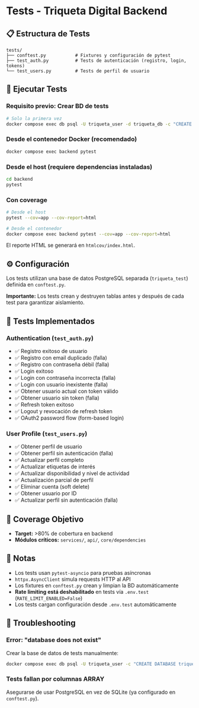 # Tests - Triqueta Digital Backend

## 📋 Estructura de Tests

```
tests/
├── conftest.py           # Fixtures y configuración de pytest
├── test_auth.py          # Tests de autenticación (registro, login, tokens)
└── test_users.py         # Tests de perfil de usuario
```

## 🚀 Ejecutar Tests

### Requisito previo: Crear BD de tests

```bash
# Solo la primera vez
docker compose exec db psql -U triqueta_user -d triqueta_db -c "CREATE DATABASE triqueta_test;"
```

### Desde el contenedor Docker (recomendado)

```bash
docker compose exec backend pytest
```

### Desde el host (requiere dependencias instaladas)

```bash
cd backend
pytest
```

### Con coverage

```bash
# Desde el host
pytest --cov=app --cov-report=html

# Desde el contenedor
docker compose exec backend pytest --cov=app --cov-report=html
```

El reporte HTML se generará en `htmlcov/index.html`.

## ⚙️ Configuración

Los tests utilizan una base de datos PostgreSQL separada (`triqueta_test`) definida en `conftest.py`.

**Importante:** Los tests crean y destruyen tablas antes y después de cada test para garantizar aislamiento.

## 📝 Tests Implementados

### Authentication (`test_auth.py`)

- ✅ Registro exitoso de usuario
- ✅ Registro con email duplicado (falla)
- ✅ Registro con contraseña débil (falla)
- ✅ Login exitoso
- ✅ Login con contraseña incorrecta (falla)
- ✅ Login con usuario inexistente (falla)
- ✅ Obtener usuario actual con token válido
- ✅ Obtener usuario sin token (falla)
- ✅ Refresh token exitoso
- ✅ Logout y revocación de refresh token
- ✅ OAuth2 password flow (form-based login)

### User Profile (`test_users.py`)

- ✅ Obtener perfil de usuario
- ✅ Obtener perfil sin autenticación (falla)
- ✅ Actualizar perfil completo
- ✅ Actualizar etiquetas de interés
- ✅ Actualizar disponibilidad y nivel de actividad
- ✅ Actualización parcial de perfil
- ✅ Eliminar cuenta (soft delete)
- ✅ Obtener usuario por ID
- ✅ Actualizar perfil sin autenticación (falla)

## 🎯 Coverage Objetivo

- **Target:** >80% de cobertura en backend
- **Módulos críticos:** `services/`, `api/`, `core/dependencies`

## 📌 Notas

- Los tests usan `pytest-asyncio` para pruebas asíncronas
- `httpx.AsyncClient` simula requests HTTP al API
- Los fixtures en `conftest.py` crean y limpian la BD automáticamente
- **Rate limiting está deshabilitado** en tests vía `.env.test` (`RATE_LIMIT_ENABLED=False`)
- Los tests cargan configuración desde `.env.test` automáticamente

## 🔧 Troubleshooting

### Error: "database does not exist"

Crear la base de datos de tests manualmente:

```bash
docker compose exec db psql -U triqueta_user -c "CREATE DATABASE triqueta_test;"
```

### Tests fallan por columnas ARRAY

Asegurarse de usar PostgreSQL en vez de SQLite (ya configurado en `conftest.py`).
